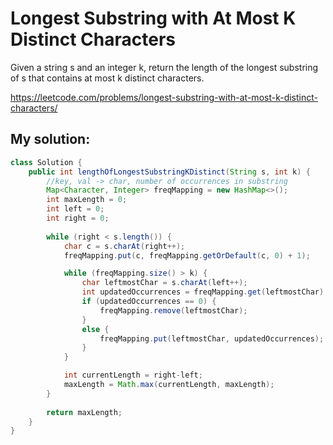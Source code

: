 # Longest Substring with At Most K Distinct Characters

Given a string s and an integer k, return the length of the longest substring of s that contains at most k distinct characters.

https://leetcode.com/problems/longest-substring-with-at-most-k-distinct-characters/

## My solution:

```Java
class Solution {
    public int lengthOfLongestSubstringKDistinct(String s, int k) {
        //key, val -> char, number of occurrences in substring
        Map<Character, Integer> freqMapping = new HashMap<>();
        int maxLength = 0;
        int left = 0;
        int right = 0;
        
        while (right < s.length()) {
            char c = s.charAt(right++);
            freqMapping.put(c, freqMapping.getOrDefault(c, 0) + 1);

            while (freqMapping.size() > k) {
                char leftmostChar = s.charAt(left++);
                int updatedOccurrences = freqMapping.get(leftmostChar) - 1;
                if (updatedOccurrences == 0) {
                    freqMapping.remove(leftmostChar);
                }
                else {
                    freqMapping.put(leftmostChar, updatedOccurrences);
                }
            }

            int currentLength = right-left;
            maxLength = Math.max(currentLength, maxLength);
        }
        
        return maxLength;
    }
}
```
